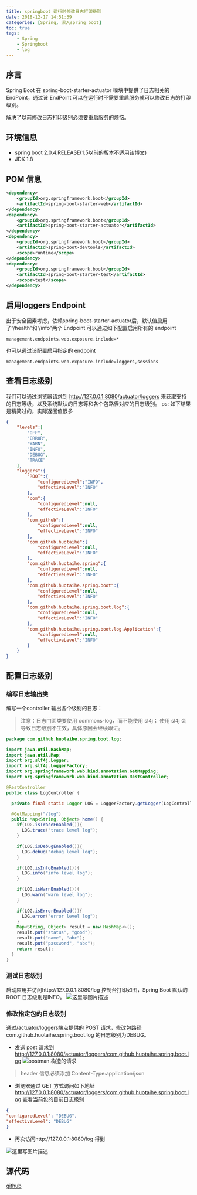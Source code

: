 ```yaml
---
title: springboot 运行时修改日志打印级别
date: 2018-12-17 14:51:39
categories: [Spring, 深入spring boot]
toc: true
tags: 
    - Spring 
    - Springboot 
    - log
---
```

## 序言

 Spring Boot 在 spring-boot-starter-actuator 模块中提供了日志相关的 EndPoint，通过该 EndPoint 可以在运行时不需要重启服务就可以修改日志的打印级别。
 
 解决了以前修改日志打印级别必须要重启服务的烦恼。

 <!-- more -->

## 环境信息
- spring boot 2.0.4.RELEASE(1.5以前的版本不适用该博文)
- JDK 1.8

## POM 信息

```xml
<dependency>
	<groupId>org.springframework.boot</groupId>
	<artifactId>spring-boot-starter-web</artifactId>
</dependency>
<dependency>
	<groupId>org.springframework.boot</groupId>
	<artifactId>spring-boot-starter-actuator</artifactId>
</dependency>
<dependency>
	<groupId>org.springframework.boot</groupId>
	<artifactId>spring-boot-devtools</artifactId>
	<scope>runtime</scope>
</dependency>
<dependency>
	<groupId>org.springframework.boot</groupId>
	<artifactId>spring-boot-starter-test</artifactId>
	<scope>test</scope>
</dependency>
```

## 启用loggers Endpoint
出于安全因素考虑，依赖spring-boot-starter-actuator后，默认值启用了“/health”和“/info”两个 Endpoint
可以通过如下配置启用所有的 endpoint

```properties
management.endpoints.web.exposure.include=*
```
也可以通过该配置启用指定的 endpoint
```properties
management.endpoints.web.exposure.include=loggers,sessions
```
## 查看日志级别
我们可以通过浏览器请求到 http://127.0.0.1:8080/actuator/loggers 来获取支持的日志等级，以及系统默认的日志等和各个包路径对应的日志级别。
ps: 如下结果是精简过的，实际返回值很多
```json
{
    "levels":[
        "OFF",
        "ERROR",
        "WARN",
        "INFO",
        "DEBUG",
        "TRACE"
    ],
    "loggers":{
        "ROOT":{
            "configuredLevel":"INFO",
            "effectiveLevel":"INFO"
        },
        "com":{
            "configuredLevel":null,
            "effectiveLevel":"INFO"
        },
        "com.github":{
            "configuredLevel":null,
            "effectiveLevel":"INFO"
        },
        "com.github.huotaihe":{
            "configuredLevel":null,
            "effectiveLevel":"INFO"
        },
        "com.github.huotaihe.spring":{
            "configuredLevel":null,
            "effectiveLevel":"INFO"
        },
        "com.github.huotaihe.spring.boot":{
            "configuredLevel":null,
            "effectiveLevel":"INFO"
        },
        "com.github.huotaihe.spring.boot.log":{
            "configuredLevel":null,
            "effectiveLevel":"INFO"
        },
        "com.github.huotaihe.spring.boot.log.Application":{
            "configuredLevel":null,
            "effectiveLevel":"INFO"
        }
    }
}
```

## 配置日志级别
### 编写日志输出类
编写一个controller 输出各个级别的日志：

> 注意：日志门面类要使用 commons-log，而不能使用 sl4j；
> 使用 sl4j 会导致日志级别不生效，具体原因会继续跟进。

```java
package com.github.huotaihe.spring.boot.log;

import java.util.HashMap;
import java.util.Map;
import org.slf4j.Logger;
import org.slf4j.LoggerFactory;
import org.springframework.web.bind.annotation.GetMapping;
import org.springframework.web.bind.annotation.RestController;

@RestController
public class LogController {

  private final static Logger LOG = LoggerFactory.getLogger(LogController.class);

  @GetMapping("/log")
  public Map<String, Object> home() {
    if(LOG.isTraceEnabled()){
      LOG.trace("trace level log");
    }

    if(LOG.isDebugEnabled()){
      LOG.debug("debug level log");
    }

    if(LOG.isInfoEnabled()){
      LOG.info("info level log");
    }

    if(LOG.isWarnEnabled()){
      LOG.warn("warn level log");
    }

    if(LOG.isErrorEnabled()){
      LOG.error("error level log");
    }
    Map<String, Object> result = new HashMap<>();
    result.put("status", "good");
    result.put("name", "abc");
    result.put("password", "abc");
    return result;
  }
}

```
### 测试日志级别
启动应用并访问http://127.0.0.1:8080/log 
控制台打印如图，Spring Boot 默认的 ROOT 日志级别是INFO。
![这里写图片描述](https://img-blog.csdn.net/20180801154444508?watermark/2/text/aHR0cHM6Ly9ibG9nLmNzZG4ubmV0L2hldGFpaGUwNw==/font/5a6L5L2T/fontsize/400/fill/I0JBQkFCMA==/dissolve/70)

### 修改指定包的日志级别
通过/actuator/loggers端点提供的 POST 请求，修改包路径com.github.huotaihe.spring.boot.log 的日志级别为DEBUG。

- 发送 post 请求到
 http://127.0.0.1:8080/actuator/loggers/com.github.huotaihe.spring.boot.log
![postman 构造的请求](https://img-blog.csdn.net/20180801155022275?watermark/2/text/aHR0cHM6Ly9ibG9nLmNzZG4ubmV0L2hldGFpaGUwNw==/font/5a6L5L2T/fontsize/400/fill/I0JBQkFCMA==/dissolve/70)

> header 信息必须添加
> Content-Type:application/json

- 浏览器通过 GET 方式访问如下地址
http://127.0.0.1:8080/actuator/loggers/com.github.huotaihe.spring.boot.log 
查看当前包的目前日志级别
```json
{
"configuredLevel": "DEBUG",
"effectiveLevel": "DEBUG"
}
```
- 再次访问http://127.0.0.1:8080/log 得到

![这里写图片描述](https://img-blog.csdn.net/2018080116001474?watermark/2/text/aHR0cHM6Ly9ibG9nLmNzZG4ubmV0L2hldGFpaGUwNw==/font/5a6L5L2T/fontsize/400/fill/I0JBQkFCMA==/dissolve/70)

## 源代码
[github](https://github.com/huotaihe/spring-boot-learn/tree/master/runtime-log-level)